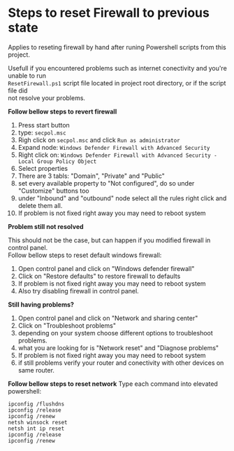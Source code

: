 # Steps to reset Firewall to previous state

Applies to reseting firewall by hand after runing Powershell scripts from this project.

Usefull if you encountered problems such as internet conectivity and you're unable to run\
`ResetFirewall.ps1` script file located in project root directory, or if the script file did\
not resolve your problems.

**Follow bellow steps to revert firewall**
1. Press start button
2. type: `secpol.msc`
3. Righ click on `secpol.msc` and click `Run as administrator`
4. Expand node: `Windows Defender Firewall with Advanced Security`
5. Right click on: `Windows Defender Firewall with Advanced Security - Local Group Policy Object`
6. Select properties
7. There are 3 tabls: "Domain", "Private" and "Public"
8. set every available property to "Not configured", do so under "Customize" buttons too
9. under "Inbound" and "outbound" node select all the rules right click and delete them all.
10. If problem is not fixed right away you may need to reboot system

**Problem still not resolved**

This should not be the case, but can happen if you modified firewall in control panel.\
Follow bellow steps to reset default windows firewall:

1. Open control panel and click on "Windows defender firewall"
2. Click on "Restore defaults" to restore firewall to defaults
3. If problem is not fixed right away you may need to reboot system
4. Also try disabling firewall in control panel.

**Still having problems?**
1. Open control panel and click on "Network and sharing center"
2. Click on "Troubleshoot problems"
3. depending on your system choose different options to troubleshoot problems.
4. what you are looking for is "Network reset" and "Diagnose problems"
5. If problem is not fixed right away you may need to reboot system
6. if still problems verify your router and conectivity with other devices on same router.

**Follow bellow steps to reset network**
Type each command into elevated powershell:

```
ipconfig /flushdns
ipconfig /release
ipconfig /renew
netsh winsock reset
netsh int ip reset
ipconfig /release
ipconfig /renew
```
